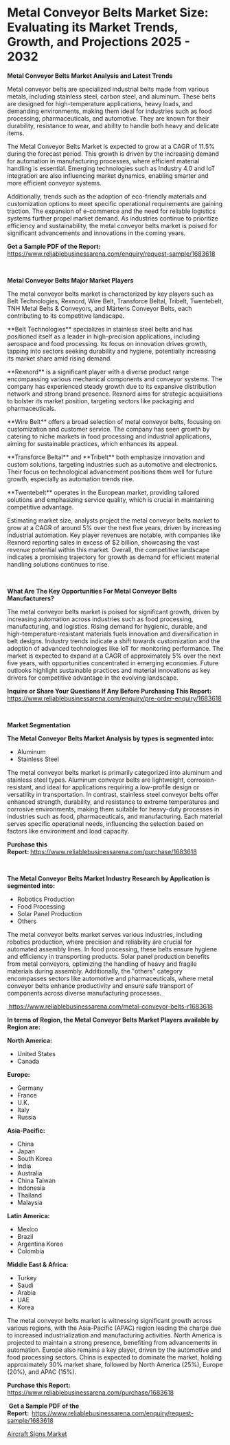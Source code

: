 <p><h1>Metal Conveyor Belts Market Size: Evaluating its Market Trends, Growth, and Projections 2025 - 2032</h1></p><p><strong>Metal Conveyor Belts Market Analysis and Latest Trends</strong></p>
<p><p>Metal conveyor belts are specialized industrial belts made from various metals, including stainless steel, carbon steel, and aluminum. These belts are designed for high-temperature applications, heavy loads, and demanding environments, making them ideal for industries such as food processing, pharmaceuticals, and automotive. They are known for their durability, resistance to wear, and ability to handle both heavy and delicate items.</p><p>The Metal Conveyor Belts Market is expected to grow at a CAGR of 11.5% during the forecast period. This growth is driven by the increasing demand for automation in manufacturing processes, where efficient material handling is essential. Emerging technologies such as Industry 4.0 and IoT integration are also influencing market dynamics, enabling smarter and more efficient conveyor systems.</p><p>Additionally, trends such as the adoption of eco-friendly materials and customization options to meet specific operational requirements are gaining traction. The expansion of e-commerce and the need for reliable logistics systems further propel market demand. As industries continue to prioritize efficiency and sustainability, the metal conveyor belts market is poised for significant advancements and innovations in the coming years.</p></p>
<p><strong>Get a Sample PDF of the Report:&nbsp;</strong> <a href="https://www.reliablebusinessarena.com/enquiry/request-sample/1683618?utm_campaign=3212&utm_medium=2&utm_source=Github&utm_content=ia&utm_term=08042025&utm_id=metal-conveyor-belts">https://www.reliablebusinessarena.com/enquiry/request-sample/1683618</a></p>
<p>&nbsp;</p>
<p><strong>Metal Conveyor Belts Major Market Players</strong></p>
<p><p>The metal conveyor belts market is characterized by key players such as Belt Technologies, Rexnord, Wire Belt, Transforce Beltal, Tribelt, Twentebelt, TNH Metal Belts & Conveyors, and Märtens Conveyor Belts, each contributing to its competitive landscape.</p><p>**Belt Technologies** specializes in stainless steel belts and has positioned itself as a leader in high-precision applications, including aerospace and food processing. Its focus on innovation drives growth, tapping into sectors seeking durability and hygiene, potentially increasing its market share amid rising demand.</p><p>**Rexnord** is a significant player with a diverse product range encompassing various mechanical components and conveyor systems. The company has experienced steady growth due to its expansive distribution network and strong brand presence. Rexnord aims for strategic acquisitions to bolster its market position, targeting sectors like packaging and pharmaceuticals.</p><p>**Wire Belt** offers a broad selection of metal conveyor belts, focusing on customization and customer service. The company has seen growth by catering to niche markets in food processing and industrial applications, aiming for sustainable practices, which enhances its appeal.</p><p>**Transforce Beltal** and **Tribelt** both emphasize innovation and custom solutions, targeting industries such as automotive and electronics. Their focus on technological advancement positions them well for future growth, especially as automation trends rise.</p><p>**Twentebelt** operates in the European market, providing tailored solutions and emphasizing service quality, which is crucial in maintaining competitive advantage.</p><p>Estimating market size, analysts project the metal conveyor belts market to grow at a CAGR of around 5% over the next five years, driven by increasing industrial automation. Key player revenues are notable, with companies like Rexnord reporting sales in excess of $2 billion, showcasing the vast revenue potential within this market. Overall, the competitive landscape indicates a promising trajectory for growth as demand for efficient material handling solutions continues to rise.</p></p>
<p>&nbsp;</p>
<p><strong>What Are The Key Opportunities For Metal Conveyor Belts Manufacturers?</strong></p>
<p><p>The metal conveyor belts market is poised for significant growth, driven by increasing automation across industries such as food processing, manufacturing, and logistics. Rising demand for hygienic, durable, and high-temperature-resistant materials fuels innovation and diversification in belt designs. Industry trends indicate a shift towards customization and the adoption of advanced technologies like IoT for monitoring performance. The market is expected to expand at a CAGR of approximately 5% over the next five years, with opportunities concentrated in emerging economies. Future outlooks highlight sustainable practices and material innovations as key drivers for competitive advantage in the evolving landscape.</p></p>
<p><strong>Inquire or Share Your Questions If Any Before Purchasing This Report:</strong> <a href="https://www.reliablebusinessarena.com/enquiry/pre-order-enquiry/1683618?utm_campaign=3212&utm_medium=2&utm_source=Github&utm_content=ia&utm_term=08042025&utm_id=metal-conveyor-belts">https://www.reliablebusinessarena.com/enquiry/pre-order-enquiry/1683618</a></p>
<p>&nbsp;</p>
<p><strong>Market Segmentation</strong></p>
<p><strong>The Metal Conveyor Belts Market Analysis by types is segmented into:</strong></p>
<p><ul><li>Aluminum</li><li>Stainless Steel</li></ul></p>
<p><p>The metal conveyor belts market is primarily categorized into aluminum and stainless steel types. Aluminum conveyor belts are lightweight, corrosion-resistant, and ideal for applications requiring a low-profile design or versatility in transportation. In contrast, stainless steel conveyor belts offer enhanced strength, durability, and resistance to extreme temperatures and corrosive environments, making them suitable for heavy-duty processes in industries such as food, pharmaceuticals, and manufacturing. Each material serves specific operational needs, influencing the selection based on factors like environment and load capacity.</p></p>
<p><strong>Purchase this Report:&nbsp;</strong><a href="https://www.reliablebusinessarena.com/purchase/1683618?utm_campaign=3212&utm_medium=2&utm_source=Github&utm_content=ia&utm_term=08042025&utm_id=metal-conveyor-belts">https://www.reliablebusinessarena.com/purchase/1683618</a></p>
<p>&nbsp;</p>
<p><strong>The Metal Conveyor Belts Market Industry Research by Application is segmented into:</strong></p>
<p><ul><li>Robotics Production</li><li>Food Processing</li><li>Solar Panel Production</li><li>Others</li></ul></p>
<p><p>The metal conveyor belts market serves various industries, including robotics production, where precision and reliability are crucial for automated assembly lines. In food processing, these belts ensure hygiene and efficiency in transporting products. Solar panel production benefits from metal conveyors, optimizing the handling of heavy and fragile materials during assembly. Additionally, the "others" category encompasses sectors like automotive and pharmaceuticals, where metal conveyor belts enhance productivity and ensure safe transport of components across diverse manufacturing processes.</p></p>
<p><a href="https://www.reliablebusinessarena.com/metal-conveyor-belts-r1683618?utm_campaign=3212&utm_medium=2&utm_source=Github&utm_content=ia&utm_term=08042025&utm_id=metal-conveyor-belts">&nbsp;https://www.reliablebusinessarena.com/metal-conveyor-belts-r1683618</a></p>
<p><strong>In terms of Region, the Metal Conveyor Belts Market Players available by Region are:</strong></p>
<p>
    <p> <strong> North America: </strong>
        <ul>
            <li>United States</li>
            <li>Canada</li>
        </ul>
        </p> 
    <p> <strong> Europe: </strong>
        <ul>
            <li>Germany</li>
            <li>France</li>
            <li>U.K.</li>
            <li>Italy</li>
            <li>Russia</li>
        </ul>
        </p> 
    <p> <strong> Asia-Pacific: </strong>
        <ul>
            <li>China</li>
            <li>Japan</li>
            <li>South Korea</li>
            <li>India</li>
            <li>Australia</li>
            <li>China Taiwan</li>
            <li>Indonesia</li>
            <li>Thailand</li>
            <li>Malaysia</li>
        </ul>
        </p> 
    <p> <strong> Latin America: </strong>
        <ul>
            <li>Mexico</li>
            <li>Brazil</li>
            <li>Argentina Korea</li>
            <li>Colombia</li>
        </ul>
        </p> 
    <p> <strong> Middle East & Africa: </strong>
        <ul>
            <li>Turkey</li>
            <li>Saudi</li>
            <li>Arabia</li>
            <li>UAE</li>
            <li>Korea</li>
        </ul>
    </p>
    </p>
<p><p>The metal conveyor belts market is witnessing significant growth across various regions, with the Asia-Pacific (APAC) region leading the charge due to increased industrialization and manufacturing activities. North America is projected to maintain a strong presence, benefiting from advancements in automation. Europe also remains a key player, driven by the automotive and food processing sectors. China is expected to dominate the market, holding approximately 30% market share, followed by North America (25%), Europe (20%), and APAC (15%).</p></p>
<p><strong>Purchase this Report: </strong><a href="https://www.reliablebusinessarena.com/purchase/1683618?utm_campaign=3212&utm_medium=2&utm_source=Github&utm_content=ia&utm_term=08042025&utm_id=metal-conveyor-belts">https://www.reliablebusinessarena.com/purchase/1683618</a></p>
<p>&nbsp;<strong>Get a Sample PDF of the Report:&nbsp;&nbsp;</strong><a href="https://www.reliablebusinessarena.com/enquiry/request-sample/1683618?utm_campaign=3212&utm_medium=2&utm_source=Github&utm_content=ia&utm_term=08042025&utm_id=metal-conveyor-belts">https://www.reliablebusinessarena.com/enquiry/request-sample/1683618</a></p>
<p><strong></strong></p>
<p><p><a href="https://github.com/mohmodsiason/Market-Research-Report-List-1/blob/main/aircraft-signs-market.md?utm_campaign=3212&utm_medium=2&utm_source=Github&utm_content=ia&utm_term=08042025&utm_id=metal-conveyor-belts">Aircraft Signs Market</a></p></p>